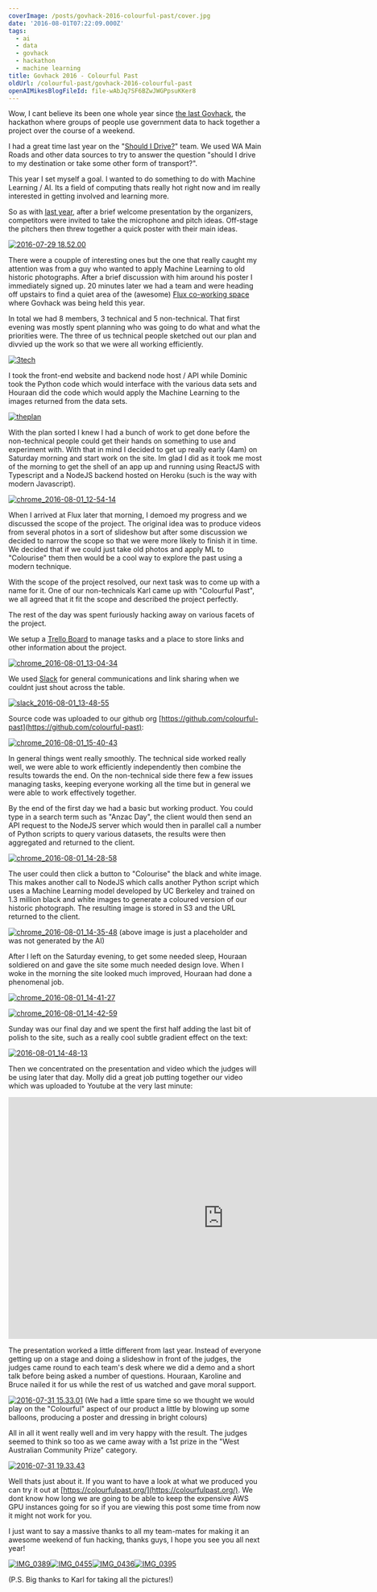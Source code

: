 ```yaml
---
coverImage: /posts/govhack-2016-colourful-past/cover.jpg
date: '2016-08-01T07:22:09.000Z'
tags:
  - ai
  - data
  - govhack
  - hackathon
  - machine learning
title: Govhack 2016 - Colourful Past
oldUrl: /colourful-past/govhack-2016-colourful-past
openAIMikesBlogFileId: file-wAbJq7SF6BZwJWGPpsuKKer8
---
```


Wow, I cant believe its been one whole year since [the last Govhack](https://www.mikecann.co.uk/portfolio/projects/govhack-2015-should-i-drive/), the hackathon where groups of people use government data to hack together a project over the course of a weekend.

<!-- more -->

I had a great time last year on the "[Should I Drive?](https://www.mikecann.co.uk/portfolio/projects/govhack-2015-should-i-drive)" team. We used WA Main Roads and other data sources to try to answer the question "should I drive to my destination or take some other form of transport?".

This year I set myself a goal. I wanted to do something to do with Machine Learning / AI. Its a field of computing thats really hot right now and im really interested in getting involved and learning more.

So as with [last year](https://www.mikecann.co.uk/portfolio/projects/govhack-2015-should-i-drive), after a brief welcome presentation by the organizers, competitors were invited to take the microphone and pitch ideas. Off-stage the pitchers then threw together a quick poster with their main ideas.

[![2016-07-29 18.52.00](https://www.mikecann.co.uk/wp-content/uploads/2016/08/2016-07-29-18.52.00-1024x768.jpg)](https://www.mikecann.co.uk/wp-content/uploads/2016/08/2016-07-29-18.52.00.jpg)

There were a coupple of interesting ones but the one that really caught my attention was from a guy who wanted to apply Machine Learning to old historic photographs. After a brief discussion with him around his poster I immediately signed up. 20 minutes later we had a team and were heading off upstairs to find a quiet area of the (awesome) [Flux co-working space](https://www.fluxperth.com/) where Govhack was being held this year.

In total we had 8 members, 3 technical and 5 non-technical. That first evening was mostly spent planning who was going to do what and what the priorities were. The three of us technical people sketched out our plan and divvied up the work so that we were all working efficiently.

[![3tech](https://www.mikecann.co.uk/wp-content/uploads/2016/08/3tech-1024x683.jpg)](https://www.mikecann.co.uk/wp-content/uploads/2016/08/3tech.jpg)

I took the front-end website and backend node host / API while Dominic took the Python code which would interface with the various data sets and Houraan did the code which would apply the Machine Learning to the images returned from the data sets.

[![theplan](https://www.mikecann.co.uk/wp-content/uploads/2016/08/theplan-1024x683.jpg)](https://www.mikecann.co.uk/wp-content/uploads/2016/08/theplan.jpg)

With the plan sorted I knew I had a bunch of work to get done before the non-technical people could get their hands on something to use and experiment with. With that in mind I decided to get up really early (4am) on Saturday morning and start work on the site. Im glad I did as it took me most of the morning to get the shell of an app up and running using ReactJS with Typescript and a NodeJS backend hosted on Heroku (such is the way with modern Javascript).

[![chrome_2016-08-01_12-54-14](https://www.mikecann.co.uk/wp-content/uploads/2016/08/chrome_2016-08-01_12-54-14-1024x830.png)](https://www.mikecann.co.uk/wp-content/uploads/2016/08/chrome_2016-08-01_12-54-14.png)

When I arrived at Flux later that morning, I demoed my progress and we discussed the scope of the project. The original idea was to produce videos from several photos in a sort of slideshow but after some discussion we decided to narrow the scope so that we were more likely to finish it in time. We decided that if we could just take old photos and apply ML to "Colourise" them then would be a cool way to explore the past using a modern technique.

With the scope of the project resolved, our next task was to come up with a name for it. One of our non-technicals Karl came up with "Colourful Past", we all agreed that it fit the scope and described the project perfectly.

The rest of the day was spent furiously hacking away on various facets of the project.

We setup a [Trello Board](https://trello.com/b/en3HeDLx/colourful-past) to manage tasks and a place to store links and other information about the project.

[![chrome_2016-08-01_13-04-34](https://www.mikecann.co.uk/wp-content/uploads/2016/08/chrome_2016-08-01_13-04-34-1024x804.png)](https://www.mikecann.co.uk/wp-content/uploads/2016/08/chrome_2016-08-01_13-04-34.png)

We used [Slack](https://slack.com/) for general communications and link sharing when we couldnt just shout across the table.

[![slack_2016-08-01_13-48-55](https://www.mikecann.co.uk/wp-content/uploads/2016/08/slack_2016-08-01_13-48-55-1024x718.png)](https://www.mikecann.co.uk/wp-content/uploads/2016/08/slack_2016-08-01_13-48-55.png)

Source code was uploaded to our github org [https://github.com/colourful-past](https://github.com/colourful-past):

[![chrome_2016-08-01_15-40-43](https://www.mikecann.co.uk/wp-content/uploads/2016/08/chrome_2016-08-01_15-40-43.png)](https://www.mikecann.co.uk/wp-content/uploads/2016/08/chrome_2016-08-01_15-40-43.png)

In general things went really smoothly. The technical side worked really well, we were able to work efficiently independently then combine the results towards the end. On the non-technical side there few a few issues managing tasks, keeping everyone working all the time but in general we were able to work effectively together.

By the end of the first day we had a basic but working product. You could type in a search term such as "Anzac Day", the client would then send an API request to the NodeJS server which would then in parallel call a number of Python scripts to query various datasets, the results were then aggregated and returned to the client.

[![chrome_2016-08-01_14-28-58](https://www.mikecann.co.uk/wp-content/uploads/2016/08/chrome_2016-08-01_14-28-58.png)](https://www.mikecann.co.uk/wp-content/uploads/2016/08/chrome_2016-08-01_14-28-58.png)

The user could then click a button to "Colourise" the black and white image. This makes another call to NodeJS which calls another Python script which uses a Machine Learning model developed by UC Berkeley and trained on 1.3 million black and white images to generate a coloured version of our historic photograph. The resulting image is stored in S3 and the URL returned to the client.

[![chrome_2016-08-01_14-35-48](https://www.mikecann.co.uk/wp-content/uploads/2016/08/chrome_2016-08-01_14-35-48.png)](https://www.mikecann.co.uk/wp-content/uploads/2016/08/chrome_2016-08-01_14-35-48.png)
(above image is just a placeholder and was not generated by the AI)

After I left on the Saturday evening, to get some needed sleep, Houraan soldiered on and gave the site some much needed design love. When I woke in the morning the site looked much improved, Houraan had done a phenomenal job.

[![chrome_2016-08-01_14-41-27](https://www.mikecann.co.uk/wp-content/uploads/2016/08/chrome_2016-08-01_14-41-27.png)](https://www.mikecann.co.uk/wp-content/uploads/2016/08/chrome_2016-08-01_14-41-27.png)

[![chrome_2016-08-01_14-42-59](https://www.mikecann.co.uk/wp-content/uploads/2016/08/chrome_2016-08-01_14-42-59.png)](https://www.mikecann.co.uk/wp-content/uploads/2016/08/chrome_2016-08-01_14-42-59.png)

Sunday was our final day and we spent the first half adding the last bit of polish to the site, such as a really cool subtle gradient effect on the text:

[![2016-08-01_14-48-13](https://www.mikecann.co.uk/wp-content/uploads/2016/08/2016-08-01_14-48-13.gif)](https://www.mikecann.co.uk/wp-content/uploads/2016/08/2016-08-01_14-48-13.gif)

Then we concentrated on the presentation and video which the judges will be using later that day. Molly did a great job putting together our video which was uploaded to Youtube at the very last minute:

<iframe width="853" height="480" src="https://www.youtube.com/embed/kuNnUWMXwXs" frameborder="0" allowfullscreen></iframe>

The presentation worked a little different from last year. Instead of everyone getting up on a stage and doing a slideshow in front of the judges, the judges came round to each team's desk where we did a demo and a short talk before being asked a number of questions. Houraan, Karoline and Bruce nailed it for us while the rest of us watched and gave moral support.

[![2016-07-31 15.33.01](https://www.mikecann.co.uk/wp-content/uploads/2016/08/2016-07-31-15.33.01-1024x862.jpg)](https://www.mikecann.co.uk/wp-content/uploads/2016/08/2016-07-31-15.33.01.jpg)
(We had a little spare time so we thought we would play on the "Colourful" aspect of our product a little by blowing up some balloons, producing a poster and dressing in bright colours)

All in all it went really well and im very happy with the result. The judges seemed to think so too as we came away with a 1st prize in the "West Australian Community Prize" category.

[![2016-07-31 19.33.43](https://www.mikecann.co.uk/wp-content/uploads/2016/08/2016-07-31-19.33.43-1024x768.jpg)](https://www.mikecann.co.uk/wp-content/uploads/2016/08/2016-07-31-19.33.43.jpg)

Well thats just about it. If you want to have a look at what we produced you can try it out at [https://colourfulpast.org/](https://colourfulpast.org/). We dont know how long we are going to be able to keep the expensive AWS GPU instances going for so if you are viewing this post some time from now it might not work for you.

I just want to say a massive thanks to all my team-mates for making it an awesome weekend of fun hacking, thanks guys, I hope you see you all next year!

[![IMG_0389](https://www.mikecann.co.uk/wp-content/uploads/2016/08/IMG_0389-300x200.jpg)](https://www.mikecann.co.uk/wp-content/uploads/2016/08/IMG_0389.jpg)[![IMG_0455](https://www.mikecann.co.uk/wp-content/uploads/2016/08/IMG_0455-300x200.jpg)](https://www.mikecann.co.uk/wp-content/uploads/2016/08/IMG_0455.jpg)[![IMG_0436](https://www.mikecann.co.uk/wp-content/uploads/2016/08/IMG_0436-300x200.jpg)](https://www.mikecann.co.uk/wp-content/uploads/2016/08/IMG_0436.jpg)[![IMG_0395](https://www.mikecann.co.uk/wp-content/uploads/2016/08/IMG_0395-300x200.jpg)](https://www.mikecann.co.uk/wp-content/uploads/2016/08/IMG_0395.jpg)

(P.S. Big thanks to Karl for taking all the pictures!)
